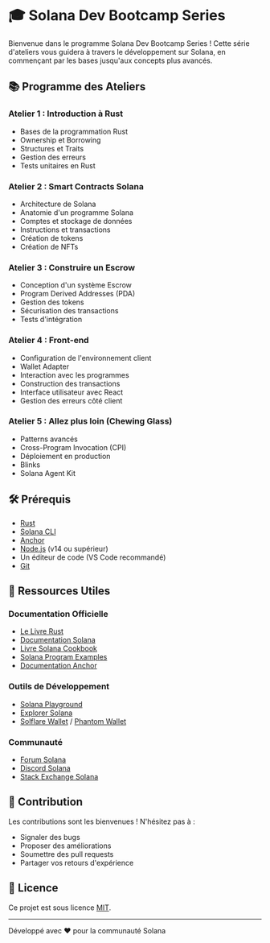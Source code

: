 # 🎓 Solana Dev Bootcamp Series

Bienvenue dans le programme Solana Dev Bootcamp Series ! Cette série d'ateliers vous guidera à travers le développement sur Solana, en commençant par les bases jusqu'aux concepts plus avancés.

## 📚 Programme des Ateliers

### Atelier 1 : Introduction à Rust

- Bases de la programmation Rust
- Ownership et Borrowing
- Structures et Traits
- Gestion des erreurs
- Tests unitaires en Rust

### Atelier 2 : Smart Contracts Solana

- Architecture de Solana
- Anatomie d'un programme Solana
- Comptes et stockage de données
- Instructions et transactions
- Création de tokens
- Création de NFTs

### Atelier 3 : Construire un Escrow

- Conception d'un système Escrow
- Program Derived Addresses (PDA)
- Gestion des tokens
- Sécurisation des transactions
- Tests d'intégration

### Atelier 4 : Front-end

- Configuration de l'environnement client
- Wallet Adapter
- Interaction avec les programmes
- Construction des transactions
- Interface utilisateur avec React
- Gestion des erreurs côté client

### Atelier 5 : Allez plus loin (Chewing Glass)

- Patterns avancés
- Cross-Program Invocation (CPI)
- Déploiement en production
- Blinks
- Solana Agent Kit

## 🛠 Prérequis

- [Rust](https://www.rust-lang.org/tools/install)
- [Solana CLI](https://docs.solana.com/cli/install-solana-cli-tools)
- [Anchor](https://www.anchor-lang.com/docs/installation)
- [Node.js](https://nodejs.org/) (v14 ou supérieur)
- Un éditeur de code (VS Code recommandé)
- [Git](https://git-scm.com/)

## 📖 Ressources Utiles

### Documentation Officielle

- [Le Livre Rust](https://doc.rust-lang.org/book/)
- [Documentation Solana](https://docs.solana.com/)
- [Livre Solana Cookbook](https://solanacookbook.com/)
- [Solana Program Examples](https://github.com/solana-developers/program-examples)
- [Documentation Anchor](https://www.anchor-lang.com/)

### Outils de Développement

- [Solana Playground](https://beta.solpg.io/)
- [Explorer Solana](https://explorer.solana.com/)
- [Solflare Wallet](https://solflare.com/) / [Phantom Wallet](https://phantom.app/)

### Communauté

- [Forum Solana](https://forums.solana.com/)
- [Discord Solana](https://solana.com/discord)
- [Stack Exchange Solana](https://solana.stackexchange.com/)

## 🤝 Contribution

Les contributions sont les bienvenues ! N'hésitez pas à :

- Signaler des bugs
- Proposer des améliorations
- Soumettre des pull requests
- Partager vos retours d'expérience

## 📝 Licence

Ce projet est sous licence [MIT](LICENSE).

---

Développé avec ❤️ pour la communauté Solana
